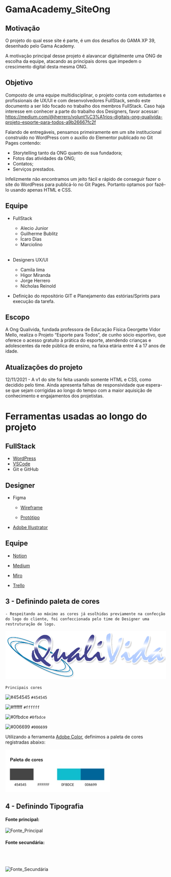 # GamaAcademy_SiteOng

## Motivação

O projeto do qual esse site é parte, é um dos desafios do GAMA XP 39, desenhado pelo Gama Academy. 

A motivação principal desse projeto é alavancar digitalmente uma ONG de escolha da equipe, atacando as principais dores que impedem o crescimento digital desta mesma ONG.

## Objetivo

Composto de uma equipe multidisciplinar, o projeto conta com estudantes e profissionais de UX/UI e com desenvolvedores FullStack, sendo este documento a ser lido focado no trabalho dos membros FullStack. Caso haja interesse em conhecer a parte do trabalho dos Designers, favor acessar: https://medium.com/@jherrero/volunt%C3%A1rios-digitais-ong-qualivida-projeto-esporte-para-todos-a9b26667fc2f

Falando de entregáveis, pensamos primeiramente em um site institucional construído no WordPress com o auxílio do Elementor publicado no Git Pages contendo:
- Storytelling tanto da ONG quanto de sua fundadora;
- Fotos das atividades da ONG;
- Contatos;
- Serviços prestados.

Infelizmente não encontramos um jeito fácil e rápido de conseguir fazer o site do WordPress para publicá-lo no Git Pages. Portanto optamos por fazê-lo usando apenas HTML e CSS.

## Equipe
- FullStack
  - Alecio Junior
  - Guilherme Bublitz
  - Ícaro Dias
  - Marciolino
  
  <br />
- Designers UX/UI
  - Camila lima
  - Higor Miranda
  - Jorge Herrero
  - Nicholas Reinold

- Definição do repositório GIT e Planejamento das estórias/Sprints para execução da tarefa.

## Escopo

A Ong Qualivida, fundada professora de Educação Física Georgette Vidor Mello, realiza o Projeto “Esporte para Todos”, de cunho sócio esportivo, que oferece o acesso gratuito à prática do esporte, atendendo crianças e adolescentes da rede pública de ensino, na faixa etária entre 4 a 17 anos de idade.

## Atualizações do projeto

12/11/2021 - A v1 do site foi feita usando somente HTML e CSS, como decidido pelo time. Ainda apresenta falhas de responsividade que espera-se que sejam corrigidas ao longo do tempo com a maior aquisição de conhecimento e engajamentos dos projetistas.

# Ferramentas usadas ao longo do projeto

## FullStack
- [WordPress](https://wordpress.com/pt-br/)
- [VSCode](https://code.visualstudio.com/)
- Git e GitHub

## Designer 
- Figma 

    - [Wireframe](https://www.figma.com/file/Pemj6ThEnr767xdMT1R2UK/Site-ONG-QualiVida?node-id=0%3A1)

    - [Protótipo](https://www.figma.com/proto/Pemj6ThEnr767xdMT1R2UK/Site-ONG-QualiVida?page-id=33%3A2&node-id=123%3A2&viewport=241%2C48%2C0.27&scaling=min-zoom&starting-point-node-id=123%3A2)

- [Adobe Illustrator](https://www.adobe.com/br/products/illustrator)

## Equipe
- [Notion](https://curvy-somersault-dec.notion.site/Volunt-rios-Digitais-ONG-QualiVida-Projeto-Esporte-para-Todos-8e5f591b0b7943f08a9bca4b23fa2970)

- [Medium](https://medium.com/@jherrero/volunt%C3%A1rios-digitais-ong-qualivida-projeto-esporte-para-todos-a9b26667fc2f)

- [Miro](https://miro.com/welcomeonboard/Q1pmTjZFS1AxcFJNQnY5dkxNMU5PTHJCckRKamZ5OTlQNjliZHQyREtVOGdzNTJhY1AzcjZhdGQ4YUZ4REdmR3wzMDc0NDU3MzYzNDUzNTA0ODY0?invite_link_id=706179014050)

- [Trello](https://trello.com/c/wZ2b1rrs/14-desenvolvimento-do-site-institucional-da-ong-e-linktree)


## 3 - Definindo paleta de cores
    - Respeitando ao máximo as cores já esolhidas previamente na confecção do logo do cliente, foi confeccionada pelo time de Designer uma restruturação de logo.
   ![Logo da ONG](img/logo-ong-qualivida.png) 
   
`Principais cores`

   ![#454545](https://via.placeholder.com/15/454545/000000?text=+) `#454545`

  ![#ffffff](https://via.placeholder.com/15/ffffff/000000?text=+) `#ffffff`
  
  ![#0fbdce](https://via.placeholder.com/15/0fbdce/000000?text=+) `#0fbdce`

  ![#006699](https://via.placeholder.com/15/006699/000000?text=+) `#006699`


Utilizando a ferramenta  [Adobe Color](https://color.adobe.com/), definimos a paleta de cores registradas abaixo:

![Paleta_de_Cores](img/paleta-cores.jpeg)

## 4 - Definindo Tipografia
#### Fonte principal:
  ![Fonte_Principal](https://symbols.getvecta.com/stencil_56/12_poppins.27b16a2bc0.png)
  
#### Fonte secundária:
<br />
<br />


  ![Fonte_Secundária](https://fontmeme.com/fonts/static/19810/roboto-font-preview.png)
<br />
<br />

